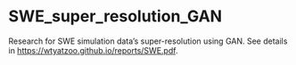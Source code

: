# SWE_super_resolution_GAN
Research for SWE simulation data’s super-resolution using GAN. See details in https://wtyatzoo.github.io/reports/SWE.pdf.

